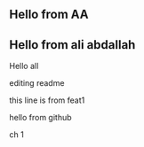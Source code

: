 ## Hello from AA
## Hello from ali abdallah


Hello all

editing readme

this line is from feat1

hello from github

ch 1